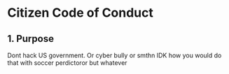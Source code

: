 # Citizen Code of Conduct

## 1. Purpose
Dont hack US government. Or cyber bully or smthn IDK how you would do that with soccer perdictoror but whatever
